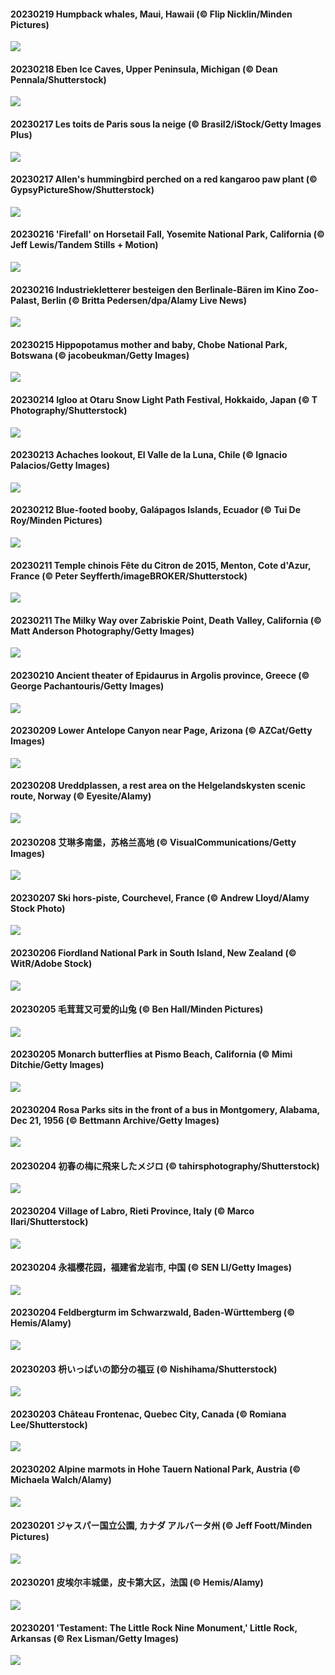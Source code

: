 #### 20230219 Humpback whales, Maui, Hawaii (© Flip Nicklin/Minden Pictures)

![](20230219_MauiWhale_1920x1080.jpg)

#### 20230218 Eben Ice Caves, Upper Peninsula, Michigan (© Dean Pennala/Shutterstock)

![](20230218_EbenIceCave_1920x1080.jpg)

#### 20230217 Les toits de Paris sous la neige (© Brasil2/iStock/Getty Images Plus)

![](20230217_SnoweyParis_1920x1080.jpg)

#### 20230217 Allen's hummingbird perched on a red kangaroo paw plant (© GypsyPictureShow/Shutterstock)

![](20230217_BirdcountAllen_1920x1080.jpg)

#### 20230216 'Firefall' on Horsetail Fall, Yosemite National Park, California (© Jeff Lewis/Tandem Stills + Motion)

![](20230216_FireFallYosemite_1920x1080.jpg)

#### 20230216 Industriekletterer besteigen den Berlinale-Bären im Kino Zoo-Palast, Berlin (© Britta Pedersen/dpa/Alamy Live News)

![](20230216_BerlinaleEroeffnung_1920x1080.jpg)

#### 20230215 Hippopotamus mother and baby, Chobe National Park, Botswana (© jacobeukman/Getty Images)

![](20230215_HippoDayChobe_1920x1080.jpg)

#### 20230214 Igloo at Otaru Snow Light Path Festival, Hokkaido, Japan (© T Photography/Shutterstock)

![](20230214_OtaruIgloo_1920x1080.jpg)

#### 20230213 Achaches lookout, El Valle de la Luna, Chile (© Ignacio Palacios/Getty Images)

![](20230213_MoonValley_1920x1080.jpg)

#### 20230212 Blue-footed booby, Galápagos Islands, Ecuador (© Tui De Roy/Minden Pictures)

![](20230212_BoobyDarwinDay_1920x1080.jpg)

#### 20230211 Temple chinois Fête du Citron de 2015, Menton, Cote d'Azur, France (© Peter Seyfferth/imageBROKER/Shutterstock)

![](20230211_MentonLemons_1920x1080.jpg)

#### 20230211 The Milky Way over Zabriskie Point, Death Valley, California (© Matt Anderson Photography/Getty Images)

![](20230211_DarkSkiesDV_1920x1080.jpg)

#### 20230210 Ancient theater of Epidaurus in Argolis province, Greece (© George Pachantouris/Getty Images)

![](20230210_EpidaurusGreece_1920x1080.jpg)

#### 20230209 Lower Antelope Canyon near Page, Arizona (© AZCat/Getty Images)

![](20230209_LowerAntelopeAZ_1920x1080.jpg)

#### 20230208 Ureddplassen, a rest area on the Helgelandskysten scenic route, Norway (© Eyesite/Alamy)

![](20230208_NorwayRestArea_1920x1080.jpg)

#### 20230208 艾琳多南堡，苏格兰高地 (© VisualCommunications/Getty Images)

![](20230208_EileanDonanDawn_1920x1080.jpg)

#### 20230207 Ski hors-piste, Courchevel, France (© Andrew Lloyd/Alamy Stock Photo)

![](20230207_SkiCourch_1920x1080.jpg)

#### 20230206 Fiordland National Park in South Island, New Zealand (© WitR/Adobe Stock)

![](20230206_WaitangiFjordlandNP_1920x1080.jpg)

#### 20230205 毛茸茸又可爱的山兔 (© Ben Hall/Minden Pictures)

![](20230205_YearRabbit_1920x1080.jpg)

#### 20230205 Monarch butterflies at Pismo Beach, California (© Mimi Ditchie/Getty Images)

![](20230205_MonarchPismo_1920x1080.jpg)

#### 20230204 Rosa Parks sits in the front of a bus in Montgomery, Alabama, Dec 21, 1956 (© Bettmann Archive/Getty Images)

![](20230204_RosaParksBus_1920x1080.jpg)

#### 20230204 初春の梅に飛来したメジロ (© tahirsphotography/Shutterstock)

![](20230204_Risshun_1920x1080.jpg)

#### 20230204 Village of Labro, Rieti Province, Italy (© Marco Ilari/Shutterstock)

![](20230204_MedievalLabro_1920x1080.jpg)

#### 20230204 永福樱花园，福建省龙岩市, 中国 (© SEN LI/Getty Images)

![](20230204_Lichun_1920x1080.jpg)

#### 20230204 Feldbergturm im Schwarzwald, Baden-Württemberg (© Hemis/Alamy)

![](20230204_FeldbergSchnee_1920x1080.jpg)

#### 20230203 枡いっぱいの節分の福豆 (© Nishihama/Shutterstock)

![](20230203_Setsubun_1920x1080.jpg)

#### 20230203 Château Frontenac, Quebec City, Canada (© Romiana Lee/Shutterstock)

![](20230203_QuebecFrontenac_1920x1080.jpg)

#### 20230202 Alpine marmots in Hohe Tauern National Park, Austria (© Michaela Walch/Alamy)

![](20230202_GroundhogThree_1920x1080.jpg)

#### 20230201 ジャスパー国立公園, カナダ アルバータ州 (© Jeff Foott/Minden Pictures)

![](20230201_TangleCreekFalls_1920x1080.jpg)

#### 20230201 皮埃尔丰城堡，皮卡第大区，法国 (© Hemis/Alamy)

![](20230201_SunriseCastle_1920x1080.jpg)

#### 20230201 'Testament: The Little Rock Nine Monument,' Little Rock, Arkansas (© Rex Lisman/Getty Images)

![](20230201_LittleRockNine_1920x1080.jpg)

